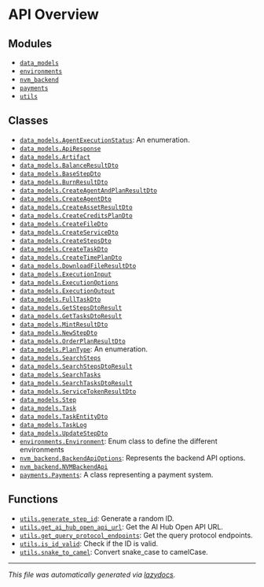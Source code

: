 <!-- markdownlint-disable -->

# API Overview

## Modules

- [`data_models`](./data_models.md#module-data_models)
- [`environments`](./environments.md#module-environments)
- [`nvm_backend`](./nvm_backend.md#module-nvm_backend)
- [`payments`](./payments.md#module-payments)
- [`utils`](./utils.md#module-utils)

## Classes

- [`data_models.AgentExecutionStatus`](./data_models.md#class-agentexecutionstatus): An enumeration.
- [`data_models.ApiResponse`](./data_models.md#class-apiresponse)
- [`data_models.Artifact`](./data_models.md#class-artifact)
- [`data_models.BalanceResultDto`](./data_models.md#class-balanceresultdto)
- [`data_models.BaseStepDto`](./data_models.md#class-basestepdto)
- [`data_models.BurnResultDto`](./data_models.md#class-burnresultdto)
- [`data_models.CreateAgentAndPlanResultDto`](./data_models.md#class-createagentandplanresultdto)
- [`data_models.CreateAgentDto`](./data_models.md#class-createagentdto)
- [`data_models.CreateAssetResultDto`](./data_models.md#class-createassetresultdto)
- [`data_models.CreateCreditsPlanDto`](./data_models.md#class-createcreditsplandto)
- [`data_models.CreateFileDto`](./data_models.md#class-createfiledto)
- [`data_models.CreateServiceDto`](./data_models.md#class-createservicedto)
- [`data_models.CreateStepsDto`](./data_models.md#class-createstepsdto)
- [`data_models.CreateTaskDto`](./data_models.md#class-createtaskdto)
- [`data_models.CreateTimePlanDto`](./data_models.md#class-createtimeplandto)
- [`data_models.DownloadFileResultDto`](./data_models.md#class-downloadfileresultdto)
- [`data_models.ExecutionInput`](./data_models.md#class-executioninput)
- [`data_models.ExecutionOptions`](./data_models.md#class-executionoptions)
- [`data_models.ExecutionOutput`](./data_models.md#class-executionoutput)
- [`data_models.FullTaskDto`](./data_models.md#class-fulltaskdto)
- [`data_models.GetStepsDtoResult`](./data_models.md#class-getstepsdtoresult)
- [`data_models.GetTasksDtoResult`](./data_models.md#class-gettasksdtoresult)
- [`data_models.MintResultDto`](./data_models.md#class-mintresultdto)
- [`data_models.NewStepDto`](./data_models.md#class-newstepdto)
- [`data_models.OrderPlanResultDto`](./data_models.md#class-orderplanresultdto)
- [`data_models.PlanType`](./data_models.md#class-plantype): An enumeration.
- [`data_models.SearchSteps`](./data_models.md#class-searchsteps)
- [`data_models.SearchStepsDtoResult`](./data_models.md#class-searchstepsdtoresult)
- [`data_models.SearchTasks`](./data_models.md#class-searchtasks)
- [`data_models.SearchTasksDtoResult`](./data_models.md#class-searchtasksdtoresult)
- [`data_models.ServiceTokenResultDto`](./data_models.md#class-servicetokenresultdto)
- [`data_models.Step`](./data_models.md#class-step)
- [`data_models.Task`](./data_models.md#class-task)
- [`data_models.TaskEntityDto`](./data_models.md#class-taskentitydto)
- [`data_models.TaskLog`](./data_models.md#class-tasklog)
- [`data_models.UpdateStepDto`](./data_models.md#class-updatestepdto)
- [`environments.Environment`](./environments.md#class-environment): Enum class to define the different environments
- [`nvm_backend.BackendApiOptions`](./nvm_backend.md#class-backendapioptions): Represents the backend API options.
- [`nvm_backend.NVMBackendApi`](./nvm_backend.md#class-nvmbackendapi)
- [`payments.Payments`](./payments.md#class-payments): A class representing a payment system.

## Functions

- [`utils.generate_step_id`](./utils.md#function-generate_step_id): Generate a random ID.
- [`utils.get_ai_hub_open_api_url`](./utils.md#function-get_ai_hub_open_api_url): Get the AI Hub Open API URL.
- [`utils.get_query_protocol_endpoints`](./utils.md#function-get_query_protocol_endpoints): Get the query protocol endpoints.
- [`utils.is_id_valid`](./utils.md#function-is_id_valid): Check if the ID is valid.
- [`utils.snake_to_camel`](./utils.md#function-snake_to_camel): Convert snake_case to camelCase.


---

_This file was automatically generated via [lazydocs](https://github.com/ml-tooling/lazydocs)._
